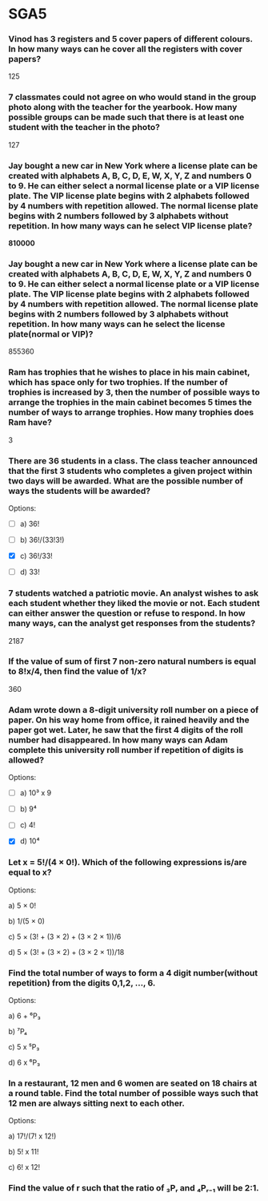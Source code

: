 # SGA5

### Vinod has 3 registers and 5 cover papers of different colours. In how many ways can he cover all the registers with cover papers?

125

### 7 classmates could not agree on who would stand in the group photo along with the teacher for the yearbook. How many possible groups can be made such that there is at least one student with the teacher in the photo?

127

### Jay bought a new car in New York where a license plate can be created with alphabets A, B, C, D, E, W, X, Y, Z and numbers 0 to 9. He can either select a normal license plate or a VIP license plate. The VIP license plate begins with 2 alphabets followed by 4 numbers with repetition allowed. The normal license plate begins with 2 numbers followed by 3 alphabets without repetition. In how many ways can he select VIP license plate?

**810000**

### Jay bought a new car in New York where a license plate can be created with alphabets A, B, C, D, E, W, X, Y, Z and numbers 0 to 9. He can either select a normal license plate or a VIP license plate. The VIP license plate begins with 2 alphabets followed by 4 numbers with repetition allowed. The normal license plate begins with 2 numbers followed by 3 alphabets without repetition. In how many ways can he select the license plate(normal or VIP)?

855360

### Ram has trophies that he wishes to place in his main cabinet, which has space only for two trophies. If the number of trophies is increased by 3, then the number of possible ways to arrange the trophies in the main cabinet becomes 5 times the number of ways to arrange trophies. How many trophies does Ram have?

3

### There are 36 students in a class. The class teacher announced that the first 3 students who completes a given project within two days will be awarded. What are the possible number of ways the students will be awarded?

Options:

- [ ] a) 36!

- [ ] b) 36!/(33!3!)

- [x] c) 36!/33!

- [ ] d) 33!

### 7 students watched a patriotic movie. An analyst wishes to ask each student whether they liked the movie or not. Each student can either answer the question or refuse to respond. In how many ways, can the analyst get responses from the students?

2187

### If the value of sum of first 7 non-zero natural numbers is equal to 8!x/4, then find the value of 1/x?

360

### Adam wrote down a 8-digit university roll number on a piece of paper. On his way home from office, it rained heavily and the paper got wet. Later, he saw that the first 4 digits of the roll number had disappeared. In how many ways can Adam complete this university roll number if repetition of digits is allowed?

Options:

- [ ] a) 10³ x 9

- [ ] b) 9⁴

- [ ] c) 4!

- [x] d) 10⁴

### Let x = 5!/(4 × 0!). Which of the following expressions is/are equal to x?

Options:

a) 5 × 0!

b) 1/(5 × 0)

c) 5 × (3! + (3 × 2) + (3 × 2 × 1))/6

d) 5 × (3! + (3 × 2) + (3 × 2 × 1))/18

### Find the total number of ways to form a 4 digit number(without repetition) from the digits 0,1,2, ..., 6.

Options:

a) 6 + ⁶P₃

b) ⁷P₄

c) 5 x ⁵P₃

d) 6 x ⁶P₃

### In a restaurant, 12 men and 6 women are seated on 18 chairs at a round table. Find the total number of possible ways such that 12 men are always sitting next to each other.

Options:

a) 17!/(7! x 12!)

b) 5! x 11!

c) 6! x 12!

### Find the value of r such that the ratio of ₃Pᵣ and ₄Pᵣ₋₁ will be 2:1.